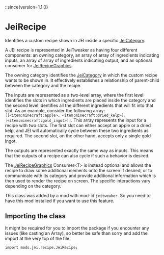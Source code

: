 ::since{version=1.1.0}
# JeiRecipe

Identifies a custom recipe shown in JEI inside a specific [JeiCategory](/mods/JEITweaker/API/Category/JeiCategory).

 A JEI recipe is represented in JeiTweaker as having four different components: an owning category, an array of
 array of ingredients indicating inputs, an array of array of ingredients indicating output, and an optional consumer
 for [JeiRecipeGraphics](/mods/JEITweaker/API/Recipe/JeiRecipeGraphics).

 The owning category identifies the [JeiCategory](/mods/JEITweaker/API/Category/JeiCategory) in which the custom recipe wants to be shown in. It
 effectively establishes a relationship of parent-child between the category and the recipe.

 The inputs are represented as a two-level array, where the first level identifies the slots in which ingredients
 are placed inside the category and the second level identifies all the different ingredients that will fit into that
 slot. As an example, consider the following array:
 `[[<item:minecraft:apple>, <item:minecraft:dried_kelp>], [<item:minecraft:gold_ingot>]]`. This array represents
 the input for a recipe with two slots. The first slot can either accept an apple or a dried kelp, and JEI will
 automatically cycle between these two ingredients as required. The second slot, on the other hand, accepts only a
 single gold ingot.

 The outputs are represented exactly the same way as inputs. This means that the outputs of a recipe can also cycle
 if such a behavior is desired.

 The [JeiRecipeGraphics](/mods/JEITweaker/API/Recipe/JeiRecipeGraphics) Consumer&lt;T&gt; is instead optional and allows the recipe to draw some additional
 elements onto the screen if desired, or to communicate with its category and provide additional information which is
 then used to render the recipe on screen. The specific interactions vary depending on the category.

This class was added by a mod with mod-id `jeitweaker`. So you need to have this mod installed if you want to use this feature.

## Importing the class

It might be required for you to import the package if you encounter any issues (like casting an Array), so better be safe than sorry and add the import at the very top of the file.
```zenscript
import mods.jei.recipe.JeiRecipe;
```


